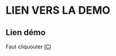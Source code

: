 # LIEN VERS LA DEMO 


## Lien démo
 Faut cliquouter [ICI](http://kahinadev5.go.yj.fr/interceptions/Interception/)
